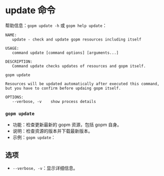 update 命令
====

帮助信息：`gopm update -h` 或 `gopm help update`：

	NAME:
	   update - check and update gopm resources including itself
	
	USAGE:
	   command update [command options] [arguments...]
	
	DESCRIPTION:
	   Command update checks updates of resources and gopm itself.
	
	gopm update
	
	Resources will be updated automatically after executed this command,
	but you have to confirm before updaing gopm itself.
	
	OPTIONS:
	   --verbose, -v	show process details
   
### `gopm update`

- 功能：检查更新最新的 gopm 资源，包括 gopm 自身。
- 说明：检查资源的版本并下载最新版本。
- 示例：`gopm update`：

## 选项

- `--verbose, -v`：显示详细信息。